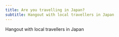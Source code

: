 ```yaml
---
title: Are you travelling in Japan?
subtitle: Hangout with local travellers in Japan
---
```

Hangout with local travellers in Japan
